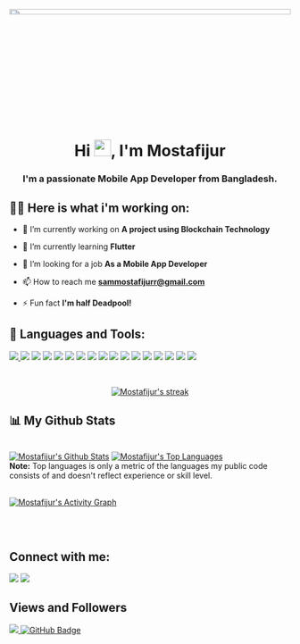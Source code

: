 <a href="#"><img width="100%" height="5%" src="https://images.rawpixel.com/image_800/czNmcy1wcml2YXRlL3Jhd3BpeGVsX2ltYWdlcy93ZWJzaXRlX2NvbnRlbnQvbHIvMjAwLWFlLTMwMTYuanBn.jpg?s=WXoOplaRIjZqhc--VSEl1-aNhohBaYuTZnDoEomSfIc"/></a>

<h1 align="center">Hi <img src="https://raw.githubusercontent.com/MartinHeinz/MartinHeinz/master/wave.gif" width="30px">, I'm Mostafijur</h1>
<h3 align="center">I'm a passionate Mobile App Developer from Bangladesh.</h3>


## 🙋‍♂️ Here is what i'm working on:

- 🔭 I’m currently working on **A project using Blockchain Technology**

- 🌱 I’m currently learning **Flutter**

- 👯 I’m looking for a job **As a Mobile App Developer**
  
- 📫 How to reach me **sammostafijurr@gmail.com**

- ⚡ Fun fact **I'm half Deadpool!**

## 🚀 Languages and Tools:

<p align="left"> 
    <a href="https://www.java.com" target="_blank"> <img src="https://img.icons8.com/color/40/000000/java-coffee-cup-logo.png"/> </a>
     <img src="https://img.icons8.com/stickers/40/000000/c.png"/> </a>
   <img src="https://img.icons8.com/color/40/000000/c-plus-plus-logo.png"/>
   <img src="https://img.icons8.com/color/40/000000/python--v2.png"/>
   <img src="https://img.icons8.com/color/40/000000/kotlin.png"/>
   <img src="https://img.icons8.com/color/40/000000/dart.png"/>
   <img src="https://img.icons8.com/fluency/40/000000/android-studio--v3.png"/>
   <img src="https://img.icons8.com/color/40/000000/flutter.png"/>
   <img src="https://img.icons8.com/color/40/000000/visual-studio-code-2019.png"/>
   <img src="https://img.icons8.com/color/40/000000/nodejs.png"/>
   <img src="https://img.icons8.com/stickers/40/000000/selenium-test-automation.png"/>
   <img src="https://img.icons8.com/color/40/000000/html-5--v1.png"/>
   <img src="https://img.icons8.com/fluency/40/000000/wordpress.png"/>
   <img src="https://img.icons8.com/color/40/000000/mysql-logo.png"/>
   <img src="https://img.icons8.com/color/40/000000/firebase.png"/>
   <img src="https://img.icons8.com/color/40/000000/git.png"/>
   <img src="https://img.icons8.com/dusk/40/000000/postman-api.png"/>
    
</p>

<!-- [![React Badge](https://img.shields.io/badge/-React-61DBFB?style=for-the-badge&labelColor=black&logo=react&logoColor=61DBFB)](#)  [![Javascript Badge](https://img.shields.io/badge/-Javascript-F0DB4F?style=for-the-badge&labelColor=black&logo=javascript&logoColor=F0DB4F)](#) [![Typescript Badge](https://img.shields.io/badge/-Typescript-007acc?style=for-the-badge&labelColor=black&logo=typescript&logoColor=007acc)](#) [![Nodejs Badge](https://img.shields.io/badge/-Nodejs-3C873A?style=for-the-badge&labelColor=black&logo=node.js&logoColor=3C873A)](#) [![GraphQL Badge](https://img.shields.io/badge/-GraphQl-e535ab?style=for-the-badge&labelColor=black&logo=node.js&logoColor=e535ab)](#) -->
<br/>

<p align="center">
    <a href="https://github.com/sammostafijurr/github-readme-streak-stats">
        <img title="🔥 Get streak stats for your profile at git.io/streak-stats" alt="Mostafijur's streak" src="https://github-readme-streak-stats.herokuapp.com/?user=sammostafijurr&theme=black-ice&hide_border=true&stroke=0000&background=060A0CD0"/>
    </a>
</p>

## 📊 My Github Stats

  <br/>
    <a href="https://github.com/sammostafijurr/github-readme-stats"><img alt="Mostafijur's Github Stats" src="https://github-readme-stats.vercel.app/api?username=sammostafijurr&show_icons=true&count_private=true&theme=react&hide_border=true&bg_color=0D1117" /></a>
  <a href="https://github.com/sammostafijurr/github-readme-stats"><img alt="Mostafijur's Top Languages" src="https://github-readme-stats.vercel.app/api/top-langs/?username=sammostafijurr&langs_count=8&count_private=true&layout=compact&theme=react&hide_border=true&bg_color=0D1117" /></a>
  <br/>
  <b>Note:</b> Top languages is only a metric of the languages my public code consists of and doesn't reflect experience or skill level.


<br/>
<br/>

<a href="https://github.com/sammostafijurr/github-readme-activity-graph"><img alt="Mostafijur's Activity Graph" src="https://activity-graph.herokuapp.com/graph?username=sammostafijurr&bg_color=0D1117&color=5BCDEC&line=5BCDEC&point=FFFFFF&hide_border=true" /></a>

<br/>
<br/>

## Connect with me:
<p align="left">


<a href = "https://www.facebook.com/profile.php?id=100041821240282"><img src="https://img.icons8.com/fluency/48/000000/facebook-new.png"/></a>
<a href = "https://www.instagram.com/ronyahmed6886/"><img src="https://img.icons8.com/fluent/48/000000/instagram-new.png"/></a>


</p>

## Views and Followers
<a href="https://github.com/Meghna-DAS/github-profile-views-counter">
    <img src="https://komarev.com/ghpvc/?username=sammostafijurr">
</a>
<a href="https://github.com/sammostafijurr?tab=followers"><img src="https://img.shields.io/github/followers/sammostafijurr?label=Followers&style=social" alt="GitHub Badge"></a>
